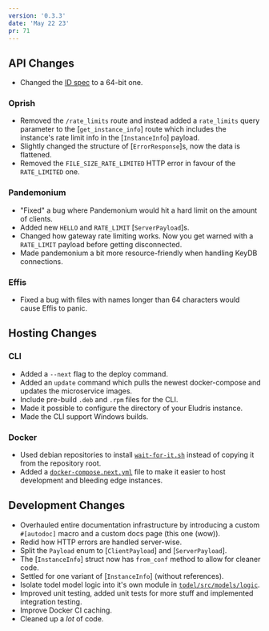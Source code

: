 ```yaml
---
version: '0.3.3'
date: 'May 22 23'
pr: 71
---
```


## API Changes

- Changed the [ID spec](/extra/detailed#ids) to a 64-bit one.

### Oprish

- Removed the `/rate_limits` route and instead added a `rate_limits` query parameter to the [`get_instance_info`]
  route which includes the instance's rate limit info in the [`InstanceInfo`] payload.
- Slightly changed the structure of [`ErrorResponse`]s, now the data is flattened.
- Removed the `FILE_SIZE_RATE_LIMITED` HTTP error in favour of the `RATE_LIMITED` one.

### Pandemonium

- "Fixed" a bug where Pandemonium would hit a hard limit on the amount of clients.
- Added new `HELLO` and `RATE_LIMIT` [`ServerPayload`]s.
- Changed how gateway rate limiting works. Now you get warned with a `RATE_LIMIT` payload
  before getting disconnected.
- Made pandemonium a bit more resource-friendly when handling KeyDB connections.

### Effis

- Fixed a bug with files with names longer than 64 characters would cause Effis to panic.

## Hosting Changes

### CLI

- Added a `--next` flag to the deploy command.
- Added an `update` command which pulls the newest docker-compose and updates the
  microservice images.
- Include pre-build `.deb` and `.rpm` files for the CLI.
- Made it possible to configure the directory of your Eludris instance.
- Made the CLI support Windows builds.

### Docker

- Used debian repositories to install [`wait-for-it.sh`](https://github.com/vishnubob/wait-for-it)
  instead of copying it from the repository root.
- Added a [`docker-compose.next.yml`](https://github.com/eludris/eludris/blob/main/docker-compose.next.yml)
  file to make it easier to host development and bleeding edge instances.

## Development Changes

- Overhauled entire documentation infrastructure by introducing a custom `#[autodoc]`
  macro and a custom docs page (this one (wow)).
- Redid how HTTP errors are handled server-wise.
- Split the `Payload` enum to [`ClientPayload`] and [`ServerPayload`].
- The [`InstanceInfo`] struct now has `from_conf` method to allow for cleaner code.
- Settled for one variant of [`InstanceInfo`] (without references).
- Isolate todel model logic into it's own module in [`todel/src/models/logic`](https://github.com/eludris/eludris/tree/main/todel/src/models/logic).
- Improved unit testing, added unit tests for more stuff and implemented integration testing.
- Improve Docker CI caching.
- Cleaned up a *lot* of code.
